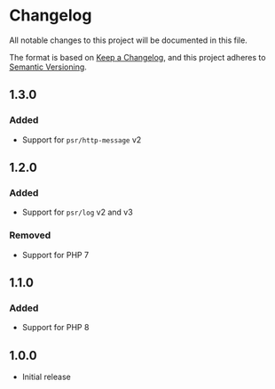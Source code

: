 # Changelog

All notable changes to this project will be documented in this file.

The format is based on [Keep a Changelog](https://keepachangelog.com/en/1.0.0/),
and this project adheres to [Semantic Versioning](https://semver.org/spec/v2.0.0.html).

## 1.3.0

### Added

- Support for `psr/http-message` v2

## 1.2.0

### Added

- Support for `psr/log` v2 and v3

### Removed

- Support for PHP 7

## 1.1.0

### Added

- Support for PHP 8

## 1.0.0

- Initial release
